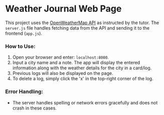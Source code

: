 # Weather Journal Web Page

This project uses the [OpenWeatherMap API](https://openweathermap.org/api) as instructed by the tutor. The `server.js` file handles fetching data from the API and sending it to the frontend (`app.js`).

### How to Use:

1. Open your browser and enter: `localhost:8000`.
2. Input a city name and a note. The app will display the entered information along with the weather details for the city in a card/log.
3. Previous logs will also be displayed on the page.
4. To delete a log, simply click the 'x' in the top-right corner of the log.

### Error Handling:

- The server handles spelling or network errors gracefully and does not crash in these cases.
